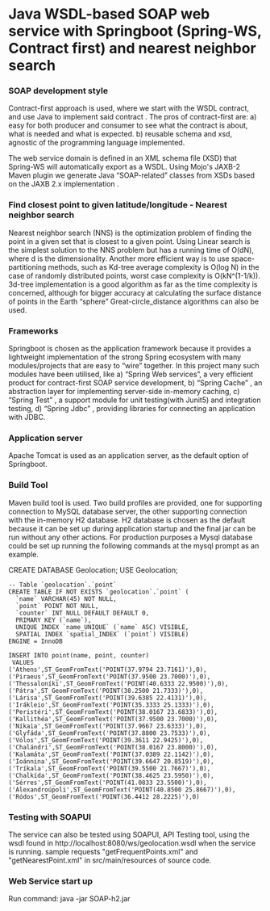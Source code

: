 # Java WSDL-based SOAP web service with Springboot (Spring-WS, Contract first) and nearest neighbor search

### SOAP development style
Contract-first approach is used, where we start with the WSDL contract, and use Java to implement said contract . The pros of contract-first are: a) easy for both producer and consumer to see what the contract is about, what is needed and what is expected. b) reusable schema and xsd, agnostic of the programming language implemented.

The web service domain is defined in an XML schema file (XSD) that Spring-WS will automatically export as a WSDL. Using Mojo's JAXB-2 Maven plugin we generate Java “SOAP-related” classes from XSDs based on the JAXB 2.x implementation .

### Find closest point to given latitude/longitude - Nearest neighbor search
Nearest neighbor search (NNS) is the optimization problem of finding the point in a given set that is closest to a given point. Using Linear search is the simplest solution to the NNS problem but has a running time of O(dN), where d is the dimensionality. Another more efficient way is to use space-partitioning methods, such as Kd-tree average complexity is O(log N) in the case of randomly distributed points, worst case complexity is O(kN^(1-1/k)). 3d-tree implementation is a good algorithm as far as the time complexity is concerned, although for bigger accuracy at calculating the surface distance of points in the Earth “sphere” Great-circle_distance algorithms can also be used.

### Frameworks
Springboot is chosen as the application framework because it provides a lightweight  implementation of the strong Spring ecosystem with many modules/projects that are easy to “wire” together. In this project many such modules have been utilised, like a) “Spring Web services”, a very efficient product for contract-first SOAP service development, b) “Spring Cache” , an abstraction layer for implementing server-side in-memory caching, c) “Spring Test” , a support module for unit testing(with Junit5) and integration testing, d) “Spring Jdbc” , providing libraries for connecting an application with JDBC. 

### Application server
Apache Tomcat is used as an application server, as the default option of Springboot.

### Build Tool
Maven build tool is used. Two build profiles are provided, one for supporting connection to MySQL database server, the other supporting connection with the in-memory H2 database. H2 database is chosen as the default because it can be set up during application startup and the final jar can be run without any other actions. For production purposes a Mysql database could be set up running the following commands at the mysql prompt as an example.

CREATE DATABASE Geolocation;
USE Geolocation;

```
-- Table `geolocation`.`point`
CREATE TABLE IF NOT EXISTS `geolocation`.`point` (
  `name` VARCHAR(45) NOT NULL,
  `point` POINT NOT NULL,
  `counter` INT NULL DEFAULT DEFAULT 0,
  PRIMARY KEY (`name`),
  UNIQUE INDEX `name_UNIQUE` (`name` ASC) VISIBLE,
  SPATIAL INDEX `spatial_INDEX` (`point`) VISIBLE)
ENGINE = InnoDB

INSERT INTO point(name, point, counter)
 VALUES 
('Athens',ST_GeomFromText('POINT(37.9794 23.7161)'),0),
('Piraeus',ST_GeomFromText('POINT(37.9500 23.7000)'),0),
('Thessaloníki',ST_GeomFromText('POINT(40.6333 22.9500)'),0),
('Pátra',ST_GeomFromText('POINT(38.2500 21.7333)'),0),
('Lárisa',ST_GeomFromText('POINT(39.6385 22.4131)'),0),
('Irákleio',ST_GeomFromText('POINT(35.3333 25.1333)'),0),
('Peristéri',ST_GeomFromText('POINT(38.0167 23.6833)'),0),
('Kallithéa',ST_GeomFromText('POINT(37.9500 23.7000)'),0),
('Níkaia',ST_GeomFromText('POINT(37.9667 23.6333)'),0),
('Glyfáda',ST_GeomFromText('POINT(37.8800 23.7533)'),0),
('Vólos',ST_GeomFromText('POINT(39.3611 22.9425)'),0),
('Chalándri',ST_GeomFromText('POINT(38.0167 23.8000)'),0),
('Kalamáta',ST_GeomFromText('POINT(37.0389 22.1142)'),0),
('Ioánnina',ST_GeomFromText('POINT(39.6647 20.8519)'),0),
('Tríkala',ST_GeomFromText('POINT(39.5500 21.7667)'),0),
('Chalkída',ST_GeomFromText('POINT(38.4625 23.5950)'),0),
('Sérres',ST_GeomFromText('POINT(41.0833 23.5500)'),0),
('Alexandroúpoli',ST_GeomFromText('POINT(40.8500 25.8667)'),0),
('Ródos',ST_GeomFromText('POINT(36.4412 28.2225)'),0)
```

### Testing with SOAPUI
The service can also be tested using SOAPUI, API Testing tool, using the wsdl found in http://localhost:8080/ws/geolocation.wsdl when the service is running.
sample requests "getFrequentPoints.xml" and "getNearestPoint.xml" in src/main/resources of source code.

### Web Service start up
Run command: java -jar SOAP-h2.jar
